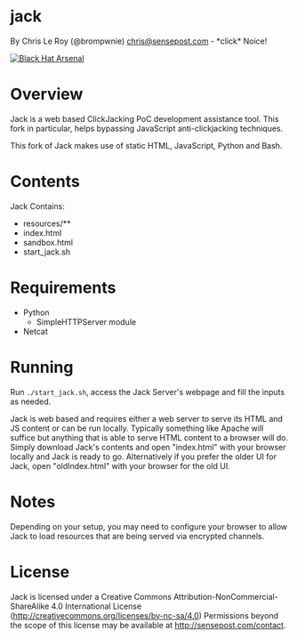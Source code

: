 jack
====

By Chris Le Roy (@brompwnie) chris@sensepost.com - \*click\* Noice!

<a href="https://www.blackhat.com/eu-15/arsenal.html/"><img alt="Black Hat Arsenal" src="https://www.toolswatch.org/badges/arsenal/2015.svg" /></a>

Overview
=====
Jack is a web based ClickJacking PoC development assistance tool.
This fork in particular, helps bypassing JavaScript anti-clickjacking techniques.

This fork of Jack makes use of static HTML, JavaScript, Python and Bash. 

Contents
====
Jack Contains:
* resources/**
* index.html
* sandbox.html
* start_jack.sh

Requirements
====
* Python
  * SimpleHTTPServer module
* Netcat

Running
====
Run `./start_jack.sh`, access the Jack Server's webpage and fill the inputs as needed.

Jack is web based and requires either a web server to serve its HTML and JS content or can be run locally. Typically something like Apache will suffice but anything that is able to serve HTML content to a browser will do. Simply download Jack's contents and open "index.html" with your browser locally and Jack is ready to go. Alternatively if you prefer the older UI for Jack, open "oldIndex.html" with your browser for the old UI.

Notes
====
Depending on your setup, you may need to configure your browser to allow Jack to load resources that are being served via encrypted channels.


License
===
Jack is licensed under a Creative Commons Attribution-NonCommercial-ShareAlike 4.0 International License (http://creativecommons.org/licenses/by-nc-sa/4.0) Permissions beyond the scope of this license may be available at http://sensepost.com/contact.

